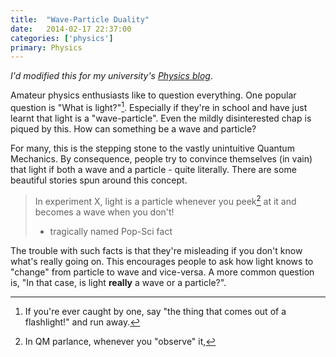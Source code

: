 ```yaml
---
title:  "Wave-Particle Duality"
date:   2014-02-17 22:37:00
categories: ['physics']
primary: Physics
---
```

_I'd modified this for my university's [Physics blog](https://physociety.wordpress.com/2014/02/17/its-a-wave-its-a-particle-its-a-wave-particle/)_.

Amateur physics enthusiasts like to question everything. One popular question is "What is light?"[^1]. Especially if they're in school and have just learnt that light is a "wave-particle". Even the mildly disinterested chap is piqued by this. How can something be a wave and particle?

For many, this is the stepping stone to the vastly unintuitive Quantum Mechanics. By consequence, people try to convince themselves (in vain) that light if both a wave and a particle - quite literally. There are some beautiful stories spun around this concept. 

> In experiment X, light is a particle whenever you peek[^2] at it and becomes a wave when you don't!
>
> - tragically named Pop-Sci fact

The trouble with such facts is that they're misleading if you don't know what's really going on. This encourages people to ask how light knows to "change" from particle to wave and vice-versa. A more common question is, "In that case, is light **really** a wave or a particle?".



[^1]: If you're ever caught by one, say "the thing that comes out of a flashlight!" and run away.

[^2]: In QM parlance, whenever you "observe" it,

